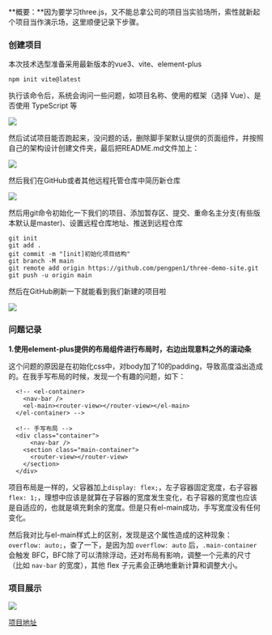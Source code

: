 **概要：**因为要学习three.js，又不能总拿公司的项目当实验场所，索性就新起个项目当作演示场，这里顺便记录下步骤。



### 创建项目

本次技术选型准备采用最新版本的vue3、vite、element-plus

```shell
npm init vite@latest
```

执行该命令后，系统会询问一些问题，如项目名称、使用的框架（选择 Vue）、是否使用 TypeScript 等

![](https://cdn.jsdelivr.net/gh/pengpen1/blog-images/20240618140009.png)

然后试试项目能否跑起来，没问题的话，删除脚手架默认提供的页面组件，并按照自己的架构设计创建文件夹，最后把README.md文件加上：

![](https://cdn.jsdelivr.net/gh/pengpen1/blog-images/20240618140249.png)

然后我们在GitHub或者其他远程托管仓库中简历新仓库

![](https://cdn.jsdelivr.net/gh/pengpen1/blog-images/20240618135440.png)

然后用git命令初始化一下我们的项目、添加暂存区、提交、重命名主分支(有些版本默认是master)、设置远程仓库地址、推送到远程仓库

```shell
git init
git add .
git commit -m "[init]初始化项目结构"
git branch -M main
git remote add origin https://github.com/pengpen1/three-demo-site.git
git push -u origin main
```

然后在GitHub刷新一下就能看到我们新建的项目啦

![](https://cdn.jsdelivr.net/gh/pengpen1/blog-images/20240619102818.png)



### 问题记录

**1.使用element-plus提供的布局组件进行布局时，右边出现意料之外的滚动条**

这个问题的原因是在初始化css中，对body加了10的padding，导致高度溢出造成的。在我手写布局的时候，发现一个有趣的问题，如下：

```vue
  <!-- <el-container>
    <nav-bar />
    <el-main><router-view></router-view></el-main>
  </el-container> -->

  <!-- 手写布局 -->
  <div class="container">
      <nav-bar />
    <section class="main-container">
      <router-view></router-view>
    </section>
  </div>
```

项目布局是一样的，父容器加上`display: flex;`，左子容器固定宽度，右子容器` flex: 1;`，理想中应该是就算在子容器的宽度发生变化，右子容器的宽度也应该是自适应的，也就是填充剩余的宽度。但是只有el-main成功，手写宽度没有任何变化。

然后我对比与el-main样式上的区别，发现是这个属性造成的这种现象：`overflow: auto;`，查了一下，是因为加 `overflow: auto` 后，`.main-container` 会触发 BFC，BFC除了可以清除浮动，还对布局有影响，调整一个元素的尺寸（比如 `nav-bar` 的宽度），其他 flex 子元素会正确地重新计算和调整大小。



### 项目展示

![](https://cdn.jsdelivr.net/gh/pengpen1/blog-images/20240620093606.png)

[项目地址](https://github.com/pengpen1/three-demo-site)


